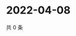 # 2022-04-08

共 0 条

<!-- BEGIN WEIBO -->
<!-- 最后更新时间 Fri Apr 08 2022 17:12:51 GMT+0800 (China Standard Time) -->

<!-- END WEIBO -->
